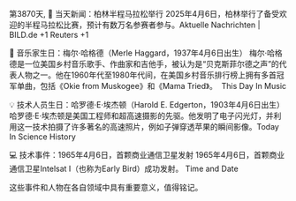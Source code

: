 第3870天, 📰 当天新闻：柏林半程马拉松举行
2025年4月6日，柏林举行了备受欢迎的半程马拉松比赛，预计有数万名参赛者参与。 ​
Aktuelle Nachrichten | BILD.de
+1
Reuters
+1

🎵 音乐家生日：梅尔·哈格德（Merle Haggard，1937年4月6日出生）
梅尔·哈格德是一位美国乡村音乐歌手、作曲家和吉他手，被认为是“贝克斯菲尔德之声”的代表人物之一。他在1960年代至1980年代间，在美国乡村音乐排行榜上拥有多首冠军单曲，包括《Okie from Muskogee》和《Mama Tried》。 ​
This Day In Music

💡 技术人员生日：哈罗德·E·埃杰顿（Harold E. Edgerton，1903年4月6日出生）
哈罗德·E·埃杰顿是美国工程师和超高速摄影的先驱。他发明了电子闪光灯，并利用这一技术拍摄了许多著名的高速照片，例如子弹穿透苹果的瞬间影像。 ​
Today In Science History

💻 技术事件：1965年4月6日，首颗商业通信卫星发射
1965年4月6日，首颗商业通信卫星Intelsat I（也称为Early Bird）成功发射。 ​
Time and Date

这些事件和人物在各自领域中具有重要意义，值得铭记。